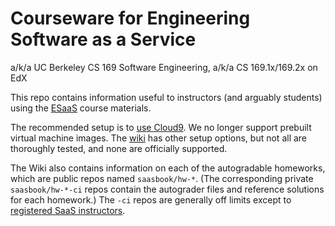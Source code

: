 Courseware for Engineering Software as a Service
================================================

a/k/a UC Berkeley CS 169 Software Engineering, a/k/a CS 169.1x/169.2x on
EdX

This repo contains information useful to instructors (and arguably
students) using the [ESaaS](http://www.saasbook.info) course materials.

The recommended setup is to [use Cloud9](https://github.com/saasbook/courseware/wiki/Setting-up-Cloud9).  We no longer support
prebuilt virtual machine images.  The [wiki](https://github.com/saasbook/courseware/wiki) has other setup options, but
not all are thoroughly tested, and none are officially supported.

The Wiki also contains information on each of the autogradable homeworks,
which are public repos named `saasbook/hw-*`.  (The corresponding
private `saasbook/hw-*-ci` repos contain the autograder files and
reference solutions for each homework.)  The `-ci` repos are generally
off limits except to [registered SaaS instructors](https://www.saasbook.info/instructors).
